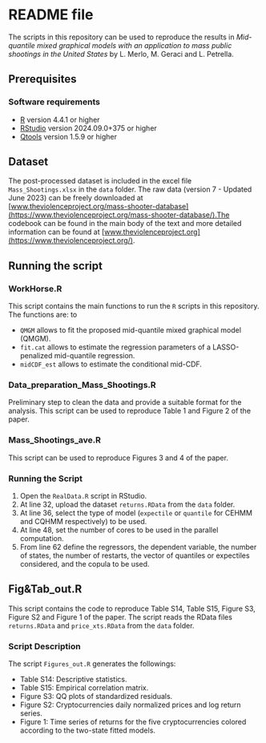 # README file

The scripts in this repository can be used to reproduce the results in *Mid-quantile mixed graphical models with an application to mass public shootings in the United States* by L. Merlo, M. Geraci and L. Petrella.


## Prerequisites

### Software requirements

-   [R](https://cran.r-project.org/) version 4.4.1 or higher
-   [RStudio](https://rstudio.com/) version 2024.09.0+375 or higher
-   [Qtools](https://github.com/marco-geraci/Qtools) version 1.5.9 or higher

## Dataset
The post-processed dataset is included in the excel file `Mass_Shootings.xlsx` in the `data` folder. The raw data (version 7 - Updated June 2023) can be freely downloaded at [www.theviolenceproject.org/mass-shooter-database](https://www.theviolenceproject.org/mass-shooter-database/).The codebook can be found in the main body of the text and more detailed information can be found at [www.theviolenceproject.org](https://www.theviolenceproject.org/).

## Running the script
### WorkHorse.R
This script contains the main functions to run the `R` scripts in this repository. The functions are: to 
-    `QMGM` allows to fit the proposed mid-quantile mixed graphical model (QMGM).
-    `fit.cat` allows to estimate the regression parameters of a LASSO-penalized mid-quantile regression.
-    `midCDF_est` allows to estimate the conditional mid-CDF.

### Data_preparation_Mass_Shootings.R
Preliminary step to clean the data and provide a suitable format for the analysis. This script can be used to reproduce Table 1 and Figure 2 of the paper.

### Mass_Shootings_ave.R
This script can be used to reproduce Figures 3 and 4 of the paper.




### Running the Script
1. Open the `RealData.R` script in RStudio.
2. At line 32, upload the dataset `returns.RData` from the `data` folder.
3. At line 36, select the type of model (`expectile` or `quantile` for CEHMM and CQHMM respectively) to be used.
4. At line 48, set the number of cores to be used in the parallel computation.
5. From line 62 define the regressors, the dependent variable, the number of states, the number of restarts, the vector of quantiles or expectiles considered, and the copula to be used.


## Fig&Tab_out.R
This script contains the code to reproduce Table S14, Table S15, Figure S3, Figure S2 and Figure 1 of the paper. The script reads the RData files `returns.RData` and `price_xts.RData` from the `data` folder.

### Script Description
The script `Figures_out.R` generates the followings:

- Table S14: Descriptive statistics.
- Table S15: Empirical correlation matrix.
- Figure S3: QQ plots of standardized residuals.
- Figure S2: Cryptocurrencies daily normalized prices and log return series.
- Figure 1: Time series of returns for the five cryptocurrencies colored according to the two-state fitted models.
